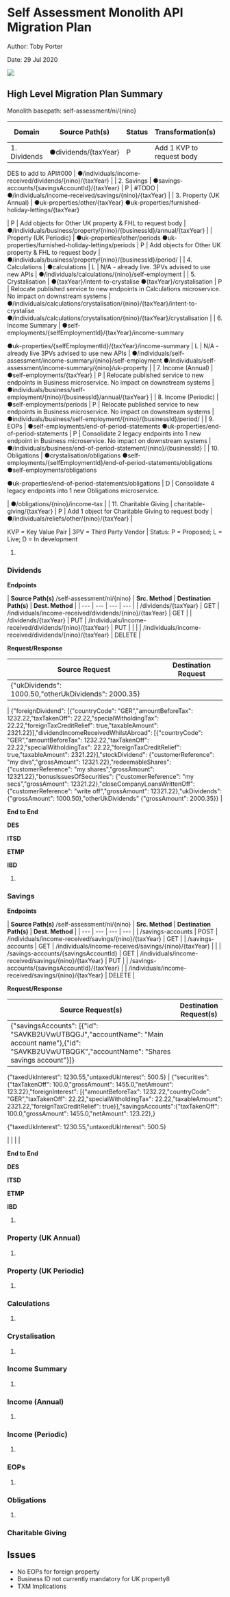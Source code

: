 # Self Assessment Monolith API Migration Plan

Author: Toby Porter

Date: 29 Jul 2020

![](RackMultipart20200730-4-l9psn5_html_7e0e1a12e13923d0.png)

## High Level Migration Plan Summary

Monolith basepath: self-assessment/ni/{nino}

| **Domain** | **Source Path(s)** | **Status** | **Transformation(s)** | **Destination Path(s)** |
| --- | --- | --- | --- | --- |
| 1. Dividends | ●dividends/{taxYear} | P | Add 1 KVP to request body

DES to add to API#000 | ●/individuals/income-received/dividends/{nino}/{taxYear} |
| 2. Savings | ●savings-accounts/{savingsAccountId}/{taxYear} | P | #TODO | ●/individuals/income-received/savings/{nino}/{taxYear} |
| 3. Property (UK Annual) | ●uk-properties/other/{taxYear}
 ●uk-properties/furnished-holiday-lettings/{taxYear}

 | P | Add objects for Other UK property &amp; FHL to request body | ●/individuals/business/property/{nino}/{businessId}/annual/{taxYear} |
| Property (UK Periodic) | ●uk-properties/other/periods
 ●uk-properties/furnished-holiday-lettings/periods
 | P | Add objects for Other UK property &amp; FHL to request body | ●/individuals/business/property/{nino}/{businessId}/period/ |
| 4. Calculations | ●calculations | L | N/A - already live.
3PVs advised to use new APIs | ●/individuals/calculations/{nino}/self-employment |
| 5. Crystalisation | ●{taxYear}/intent-to-crystalise
●{taxYear}/crystalisation | P | Relocate published service to new endpoints in Calculations microservice.
No impact on downstream systems | ●/individuals/calculations/crystalisation/{nino}/{taxYear}/intent-to-crystalise
●/individuals/calculations/crystalisation/{nino}/{taxYear}/crystalisation
 |
| 6. Income Summary | ●self-employments/{selfEmploymentId}/{taxYear}/income-summary

●uk-properties/{selfEmploymentId}/{taxYear}/income-summary | L | N/A - already live
3PVs advised to use new APIs | ●/individuals/self-assessment/income-summary/{nino}/self-employment
●/individuals/self-assessment/income-summary/{nino}/uk-property |
| 7. Income (Annual) | ●self-employments/{taxYear} | P | Relocate published service to new endpoints in Business microservice.
No impact on downstream systems | ●individuals/business/self-employment/{nino}/{businessId}/annual/{taxYear} |
| 8. Income (Periodic) | ●self-employments/periods | P | Relocate published service to new endpoints in Business microservice.
No impact on downstream systems | ●individuals/business/self-employment/{nino}/{businessId}/period/ |
| 9. EOPs | ●self-employments/end-of-period-statements
●uk-properties/end-of-period-statements | P | Consolidate 2 legacy endpoints into 1 new endpoint in Business microservice.
No impact on downstream systems | ●/individuals/business/end-of-period-statement/{nino}/{businessId} |
| 10. Obligations | ●crystalisation/obligations
●self-employments/{selfEmploymentId}/end-of-period-statements/obligations
●self-employments/obligations

●uk-properties/end-of-period-statements/obligations | D | Consolidate 4 legacy endpoints into 1 new Obligations microservice.

 | ●/obligations/{nino}/income-tax |
| 11. Charitable Giving | charitable-giving/{taxYear} | P | Add 1 object for Charitable Giving to request body | ●/individuals/reliefs/other/{nino}/{taxYear} |

KVP = Key Value Pair | 3PV = Third Party Vendor | Status: P = Proposed; L = Live; D = In development

1.
### Dividends

**Endpoints**

| **Source Path(s)**
/self-assessment/ni/{nino} | **Src. Method** | **Destination Path(s)** | **Dest. Method** |
| --- | --- | --- | --- |
| /dividends/{taxYear} | GET | /individuals/income-received/dividends/{nino}/{taxYear} | GET |
| /dividends/{taxYear} | PUT | /individuals/income-received/dividends/{nino}/{taxYear} | PUT |
|
 |
 | /individuals/income-received/dividends/{nino}/{taxYear} | DELETE |

**Request/Response**

| **Source Request** | **Destination Request** |
| --- | --- |
| {&quot;ukDividends&quot;: 1000.50,&quot;otherUkDividends&quot;: 2000.35}

 | {&quot;foreignDividend&quot;: [{&quot;countryCode&quot;: &quot;GER&quot;,&quot;amountBeforeTax&quot;: 1232.22,&quot;taxTakenOff&quot;: 22.22,&quot;specialWitholdingTax&quot;: 22.22,&quot;foreignTaxCreditRelief&quot;: true,&quot;taxableAmount&quot;: 2321.22}],&quot;dividendIncomeReceivedWhilstAbroad&quot;: [{&quot;countryCode&quot;: &quot;GER&quot;,&quot;amountBeforeTax&quot;: 1232.22,&quot;taxTakenOff&quot;: 22.22,&quot;specialWitholdingTax&quot;: 22.22,&quot;foreignTaxCreditRelief&quot;: true,&quot;taxableAmount&quot;: 2321.22}],&quot;stockDividend&quot;: {&quot;customerReference&quot;: &quot;my divs&quot;,&quot;grossAmount&quot;: 12321.22},&quot;redeemableShares&quot;: {&quot;customerReference&quot;: &quot;my shares&quot;,&quot;grossAmount&quot;: 12321.22},&quot;bonusIssuesOfSecurities&quot;: {&quot;customerReference&quot;: &quot;my secs&quot;,&quot;grossAmount&quot;: 12321.22},&quot;closeCompanyLoansWrittenOff&quot;: {&quot;customerReference&quot;: &quot;write off&quot;,&quot;grossAmount&quot;: 12321.22},&quot;ukDividends&quot;: {&quot;grossAmount&quot;: 1000.50},&quot;otherUkDividends&quot; {&quot;grossAmount&quot;: 2000.35}}
 |

**End to End**

**DES**

**ITSD**

**ETMP**

**IBD**

1.
### Savings

**Endpoints**

| **Source Path(s)**
/self-assessment/ni/{nino} | **Src. Method** | **Destination Path(s)** | **Dest. Method** |
| --- | --- | --- | --- |
| /savings-accounts
 | POST | /individuals/income-received/savings/{nino}/{taxYear} | GET |
| /savings-accounts
 | GET | /individuals/income-received/savings/{nino}/{taxYear} |
 |
| /savings-accounts/{savingsAccountId}
 | GET | /individuals/income-received/savings/{nino}/{taxYear} | PUT |
| /savings-accounts/{savingsAccountId}/{taxYear} |
 | /individuals/income-received/savings/{nino}/{taxYear} | DELETE |

**Request/Response**

| **Source Request(s)** | **Destination Request(s)** |
| --- | --- |
| {&quot;savingsAccounts&quot;: [{&quot;id&quot;: &quot;SAVKB2UVwUTBQGJ&quot;,&quot;accountName&quot;: &quot;Main account name&quot;},{&quot;id&quot;: &quot;SAVKB2UVwUTBQGK&quot;,&quot;accountName&quot;: &quot;Shares savings account&quot;}]}


{&quot;taxedUkInterest&quot;: 1230.55,&quot;untaxedUkInterest&quot;: 500.5}
 | {&quot;securities&quot;:{&quot;taxTakenOff&quot;: 100.0,&quot;grossAmount&quot;: 1455.0,&quot;netAmount&quot;: 123.22},&quot;foreignInterest&quot;: [{&quot;amountBeforeTax&quot;: 1232.22,&quot;countryCode&quot;: &quot;GER&quot;,&quot;taxTakenOff&quot;: 22.22,&quot;specialWitholdingTax&quot;: 22.22,&quot;taxableAmount&quot;: 2321.22,&quot;foreignTaxCreditRelief&quot;: true}],&quot;savingsAccounts&quot;:{&quot;taxTakenOff&quot;: 100.0,&quot;grossAmount&quot;: 1455.0,&quot;netAmount&quot;: 123.22},}


{&quot;taxedUkInterest&quot;: 1230.55,&quot;untaxedUkInterest&quot;: 500.5}


 |
|
 |
 |

**End to End**

**DES**

**ITSD**

**ETMP**

**IBD**

1.
### Property (UK Annual)

1.
### Property (UK Periodic)

1.
### Calculations

1.
### Crystalisation

1.
### Income Summary

1.
### Income (Annual)

1.
### Income (Periodic)

1.
### EOPs

1.
### Obligations

1.
### Charitable Giving

## Issues

- No EOPs for foreign property
- Business ID not currently mandatory for UK property8
- TXM Implications